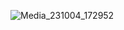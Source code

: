 
![Media_231004_172952](https://github.com/CarlosGuzman01/and101-lab4/assets/120758068/9cee53e6-ffd7-4407-a39d-401336ac02b7)
